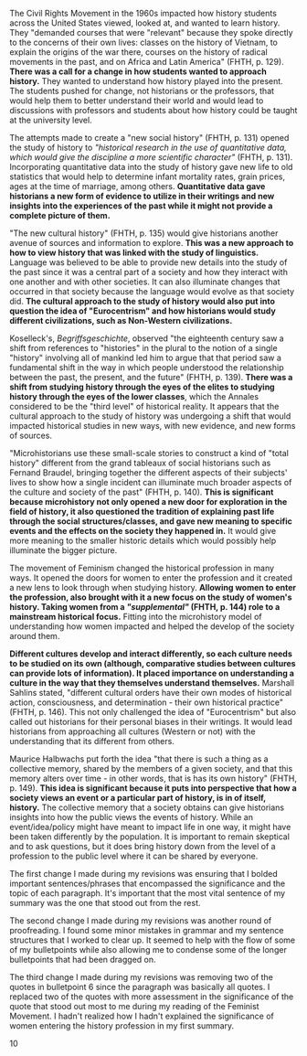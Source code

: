 The Civil Rights Movement in the 1960s impacted how history students across the United States viewed, looked at, and wanted to learn history. They "demanded courses that were "relevant" because they spoke directly to the concerns of their own lives: classes on the history of Vietnam, to explain the origins of the war there, courses on the history of radical movements in the past, and on Africa and Latin America" (FHTH, p. 129). **There was a call for a change in how students wanted to approach history.** They wanted to understand how history played into the present. The students pushed for change, not historians or the professors, that would help them to better understand their world and would lead to discussions with professors and students about how history could be taught at the university level. 

The attempts made to create a "new social history" (FHTH, p. 131) opened the study of history to *"historical research in the use of quantitative data, which would give the discipline a more scientific character"* (FHTH, p. 131). Incorporating quantitative data into the study of history gave new life to old statistics that would help to determine infant mortality rates, grain prices, ages at the time of marriage, among others. **Quantitative data gave historians a new form of evidence to utilize in their writings and new insights into the experiences of the past while it might not provide a complete picture of them.**

"The new cultural history" (FHTH, p. 135) would give historians another avenue of sources and information to explore. **This was a new approach to how to view history that was linked with the study of linguistics.** Language was believed to be able to provide new details into the study of the past since it was a central part of a society and how they interact with one another and with other societies. It can also illuminate changes that occurred in that society because the language would evolve as that society did. **The cultural approach to the study of history would also put into question the idea of "Eurocentrism" and how historians would study different civilizations, such as Non-Western civilizations.**

Koselleck's, *Begriffsgeschichte*, observed "the eighteenth century saw a shift from references to "histories" in the plural to the notion of a single "history" involving all of mankind led him to argue that that period saw a fundamental shift in the way in which people understood the relationship between the past, the present, and the future" (FHTH, p. 139). **There was a shift from studying history through the eyes of the elites to studying history through the eyes of the lower classes**, which the Annales considered to be the "third level" of historical reality. It appears that the cultural approach to the study of history was undergoing a shift that would impacted historical studies in new ways, with new evidence, and new forms of sources. 

"Microhistorians use these small-scale stories to construct a kind of "total history" different from the grand tableaux of social historians such as Fernand Braudel, bringing together the different aspects of their subjects' lives to show how a single incident can illuminate much broader aspects of the culture and society of the past" (FHTH, p. 140). **This is significant because microhistory not only opened a new door for exploration in the field of history, it also questioned the tradition of explaining past life through the social structures/classes, and gave new meaning to specific events and the effects on the society they happened in.** It would give more meaning to the smaller historic details which would possibly help illuminate the bigger picture.

The movement of Feminism changed the historical profession in many ways. It opened the doors for women to enter the profession and it created a new lens to look through when studying history. **Allowing women to enter the profession, also brought with it a new focus on the study of women's history. Taking women from a *"supplemental"* (FHTH, p. 144) role to a mainstream historical focus.** Fitting into the microhistory model of understanding how women impacted and helped the develop of the society around them.

**Different cultures develop and interact differently, so each culture needs to be studied on its own (although, comparative studies between cultures can provide lots of information). It placed importance on understanding a culture in the way that they themselves understand themselves.** Marshall Sahlins stated, "different cultural orders have their own modes of historical action, consciousness, and determination - their own historical practice" (FHTH, p. 146). This not only challenged the idea of "Eurocentrism" but also called out historians for their personal biases in their writings.  It would lead historians from approaching all cultures (Western or not) with the understanding that its different from others.

Maurice Halbwachs put forth the idea "that there is such a thing as a collective memory, shared by the members of a given society, and that this memory alters over time - in other words, that is has its own history" (FHTH, p. 149). **This idea is significant because it puts into perspective that how a society views an event or a particular part of history, is in of itself, history.** The collective memory that a society obtains can give historians insights into how the public views the events of history. While an event/idea/policy might have meant to impact life in one way, it might have been taken differently by the population. It is important to remain skeptical and to ask questions, but it does bring history down from the level of a profession to the public level where it can be shared by everyone. 




The first change I made during my revisions was ensuring that I bolded important sentences/phrases that encompassed the significance and the topic of each paragraph. It's important that the most vital sentence of my summary was the one that stood out from the rest. 

The second change I made during my revisions was another round of proofreading. I found some minor mistakes in grammar and my sentence structures that I worked to clear up. It seemed to help with the flow of some of my bulletpoints while also allowing me to condense some of the longer bulletpoints that had been dragged on. 

The third change I made during my revisions was removing two of the quotes in bulletpoint 6 since the paragraph was basically all quotes. I replaced two of the quotes with more assessment in the significance of the quote that stood out most to me during my reading of the Feminist Movement. I hadn't realized how I hadn't explained the significance of women entering the history profession in my first summary. 

10
